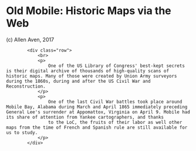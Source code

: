 # Old Mobile: Historic Maps via the Web

(c) Allen Aven, 2017


            <div class="row">
                <br>
                <p>
                    One of the US Library of Congress' best-kept secrets is their digital archive of thousands of high-quality scans of historic maps. Many of those were created by Union Army surveyors during the 1860s, during and after the US Civil War and Reconstruction.
                </p>
                <p>
                    One of the last Civil War battles took place around Mobile Bay, Alabama during March and April 1865 immediately preceding General Lee's surrender at Appomattox, Virginia on April 9. Mobile had its share of attention from Yankee cartographers, and thanks
                    to the LoC, the fruits of their labor as well other maps from the time of French and Spanish rule are still available for us to study.
                </p>
            </div>